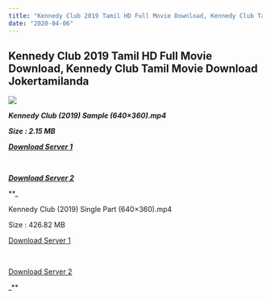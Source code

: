 ```yaml
---
title: "Kennedy Club 2019 Tamil HD Full Movie Download, Kennedy Club Tamil Movie Download Jokertamilanda"
date: "2020-04-06"
---
```


## Kennedy Club 2019 Tamil HD Full Movie Download, Kennedy Club Tamil Movie Download Jokertamilanda

![](https://images.moviebuff.com/3cbf42da-4da3-4e8c-bcb7-a0dfc74fb912?w=1000)

**_Kennedy Club (2019) Sample (640×360).mp4_**

**_Size : 2.15 MB_**

**_[Download Server 1](http://c1.wetransfer.vip/files/Tamil{a3b04ca4513862e5e6faa05865f310bf9da13080b46bbc045b167bb82cb0d9ff}20Movies/Tamil{a3b04ca4513862e5e6faa05865f310bf9da13080b46bbc045b167bb82cb0d9ff}202019{a3b04ca4513862e5e6faa05865f310bf9da13080b46bbc045b167bb82cb0d9ff}20Movies/Kennedy{a3b04ca4513862e5e6faa05865f310bf9da13080b46bbc045b167bb82cb0d9ff}20Club{a3b04ca4513862e5e6faa05865f310bf9da13080b46bbc045b167bb82cb0d9ff}20(2019)/Kennedy{a3b04ca4513862e5e6faa05865f310bf9da13080b46bbc045b167bb82cb0d9ff}20Club{a3b04ca4513862e5e6faa05865f310bf9da13080b46bbc045b167bb82cb0d9ff}20(2019){a3b04ca4513862e5e6faa05865f310bf9da13080b46bbc045b167bb82cb0d9ff}20HDRip/Kennedy{a3b04ca4513862e5e6faa05865f310bf9da13080b46bbc045b167bb82cb0d9ff}20Club{a3b04ca4513862e5e6faa05865f310bf9da13080b46bbc045b167bb82cb0d9ff}20(2019){a3b04ca4513862e5e6faa05865f310bf9da13080b46bbc045b167bb82cb0d9ff}20Sample{a3b04ca4513862e5e6faa05865f310bf9da13080b46bbc045b167bb82cb0d9ff}20(640x360).mp4)_**

**_[  
](http://c1.wetransfer.vip/files/Tamil{a3b04ca4513862e5e6faa05865f310bf9da13080b46bbc045b167bb82cb0d9ff}20Movies/Tamil{a3b04ca4513862e5e6faa05865f310bf9da13080b46bbc045b167bb82cb0d9ff}202019{a3b04ca4513862e5e6faa05865f310bf9da13080b46bbc045b167bb82cb0d9ff}20Movies/Kennedy{a3b04ca4513862e5e6faa05865f310bf9da13080b46bbc045b167bb82cb0d9ff}20Club{a3b04ca4513862e5e6faa05865f310bf9da13080b46bbc045b167bb82cb0d9ff}20(2019)/Kennedy{a3b04ca4513862e5e6faa05865f310bf9da13080b46bbc045b167bb82cb0d9ff}20Club{a3b04ca4513862e5e6faa05865f310bf9da13080b46bbc045b167bb82cb0d9ff}20(2019){a3b04ca4513862e5e6faa05865f310bf9da13080b46bbc045b167bb82cb0d9ff}20HDRip/Kennedy{a3b04ca4513862e5e6faa05865f310bf9da13080b46bbc045b167bb82cb0d9ff}20Club{a3b04ca4513862e5e6faa05865f310bf9da13080b46bbc045b167bb82cb0d9ff}20(2019){a3b04ca4513862e5e6faa05865f310bf9da13080b46bbc045b167bb82cb0d9ff}20Sample{a3b04ca4513862e5e6faa05865f310bf9da13080b46bbc045b167bb82cb0d9ff}20(640x360).mp4)_**

**_[Download Server 2](http://c1.wetransfer.vip/files/Tamil{a3b04ca4513862e5e6faa05865f310bf9da13080b46bbc045b167bb82cb0d9ff}20Movies/Tamil{a3b04ca4513862e5e6faa05865f310bf9da13080b46bbc045b167bb82cb0d9ff}202019{a3b04ca4513862e5e6faa05865f310bf9da13080b46bbc045b167bb82cb0d9ff}20Movies/Kennedy{a3b04ca4513862e5e6faa05865f310bf9da13080b46bbc045b167bb82cb0d9ff}20Club{a3b04ca4513862e5e6faa05865f310bf9da13080b46bbc045b167bb82cb0d9ff}20(2019)/Kennedy{a3b04ca4513862e5e6faa05865f310bf9da13080b46bbc045b167bb82cb0d9ff}20Club{a3b04ca4513862e5e6faa05865f310bf9da13080b46bbc045b167bb82cb0d9ff}20(2019){a3b04ca4513862e5e6faa05865f310bf9da13080b46bbc045b167bb82cb0d9ff}20HDRip/Kennedy{a3b04ca4513862e5e6faa05865f310bf9da13080b46bbc045b167bb82cb0d9ff}20Club{a3b04ca4513862e5e6faa05865f310bf9da13080b46bbc045b167bb82cb0d9ff}20(2019){a3b04ca4513862e5e6faa05865f310bf9da13080b46bbc045b167bb82cb0d9ff}20Sample{a3b04ca4513862e5e6faa05865f310bf9da13080b46bbc045b167bb82cb0d9ff}20(640x360).mp4)_**

**_

Kennedy Club (2019) Single Part (640×360).mp4

Size : 426.82 MB

[Download Server 1](http://c6.wetransfer.vip//files/Kennedy{a3b04ca4513862e5e6faa05865f310bf9da13080b46bbc045b167bb82cb0d9ff}20Club{a3b04ca4513862e5e6faa05865f310bf9da13080b46bbc045b167bb82cb0d9ff}20(2019).mp4)

[  
](http://c6.wetransfer.vip//files/Kennedy{a3b04ca4513862e5e6faa05865f310bf9da13080b46bbc045b167bb82cb0d9ff}20Club{a3b04ca4513862e5e6faa05865f310bf9da13080b46bbc045b167bb82cb0d9ff}20(2019).mp4)

[Download Server 2](http://c6.wetransfer.vip//files/Kennedy{a3b04ca4513862e5e6faa05865f310bf9da13080b46bbc045b167bb82cb0d9ff}20Club{a3b04ca4513862e5e6faa05865f310bf9da13080b46bbc045b167bb82cb0d9ff}20(2019).mp4)

_**
